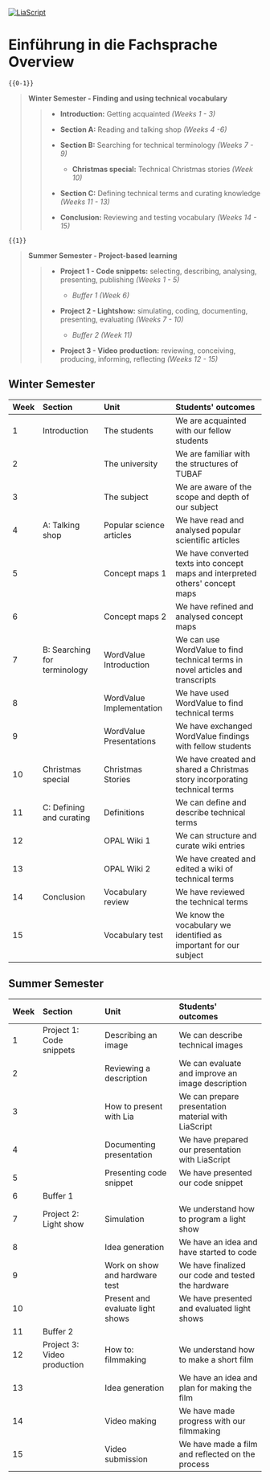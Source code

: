 <!--
author:   Mark Jacob
email:    Mark.Jacob@iuz.tu-freiberg.de
version:  0.1.0
language: de
narrator: US English Female

comment:  An overview of English for Maths & CS


import: https://raw.githubusercontent.com/liaScript/mermaid_template/master/README.md

link:     https://cdn.jsdelivr.net/chartist.js/latest/chartist.min.css

script:   https://cdn.jsdelivr.net/chartist.js/latest/chartist.min.js

-->

[![LiaScript](https://raw.githubusercontent.com/LiaScript/LiaScript/master/badges/course.svg)](https://liascript.github.io/course/?https://github.com/TUBAF-IUZ-LiaScript/STEM-English-1/blob/main/EF_overview.md)

# Einführung in die Fachsprache Overview

    {{0-1}}
> **Winter Semester - Finding and using technical vocabulary**
>
>> - **Introduction:** Getting acquainted *(Weeks 1 - 3)*
>> - **Section A:** Reading and talking shop *(Weeks 4 -6)*
>> - **Section B:** Searching for technical terminology *(Weeks 7 - 9)*
>>
>>   - **Christmas special:** Technical Christmas stories *(Week 10)*
>>
>> - **Section C:** Defining technical terms and curating knowledge *(Weeks 11 - 13)*
>> - **Conclusion:** Reviewing and testing vocabulary *(Weeks 14 - 15)*

    {{1}}
> **Summer Semester - Project-based learning**
>
>> - **Project 1 - Code snippets:** selecting, describing, analysing, presenting, publishing *(Weeks 1 - 5)*
>>
>>   - *Buffer 1* *(Week 6)*
>>
>> - **Project 2 - Lightshow:** simulating, coding, documenting, presenting, evaluating *(Weeks 7 - 10)*
>>
>>   - *Buffer 2* *(Week 11)*
>>
>> - **Project 3 - Video production:** reviewing, conceiving, producing, informing, reflecting *(Weeks 12 - 15)*



## Winter Semester

| Week | Section                      | Unit                     | Students' outcomes                                 |
| :--- | :--------------------------- | :----------------------- | :------------------------------------------------- |
| 1    | Introduction                 | The students             | We are acquainted with our fellow students         |
| 2    |                              | The university           | We are familiar with the structures of TUBAF       |
| 3    |                              | The subject              | We are aware of the scope and depth of our subject |
| 4    | A: Talking shop              | Popular science articles | We have read and analysed popular scientific articles |
| 5    |                              | Concept maps 1           | We have converted texts into concept maps and interpreted others' concept maps |
| 6    |                              | Concept maps 2           | We have refined and analysed concept maps          |
| 7    | B: Searching for terminology | WordValue Introduction   | We can use WordValue to find technical terms in novel articles and transcripts         |
| 8    |                              | WordValue Implementation | We have used WordValue to find technical terms     |
| 9    |                              | WordValue Presentations  | We have exchanged WordValue findings with fellow students                         |
| 10   | Christmas special            | Christmas Stories        | We have created and shared a Christmas story incorporating technical terms    |
| 11   | C: Defining and curating     | Definitions              | We can define and describe technical terms         |
| 12   |                              | OPAL Wiki 1              | We can structure and curate wiki entries           |
| 13   |                              | OPAL Wiki 2              | We have created and edited a wiki of technical terms                            |
| 14   | Conclusion                   | Vocabulary review        | We have reviewed the technical terms               |
| 15   |                              | Vocabulary test          | We know the vocabulary we identified as important for our subject                      |


## Summer Semester

| Week | Section                      | Unit                     | Students' outcomes                                 |
| :--- | :--------------------------- | :----------------------- | :------------------------------------------------- |
| 1    | Project 1: Code snippets     | Describing an image      | We can describe technical images                   |
| 2    |                              | Reviewing a description  | We can evaluate and improve an image description   |
| 3    |                              | How to present with Lia  | We can prepare presentation material with LiaScript|
| 4    |                              | Documenting presentation | We have prepared our presentation with LiaScript   |
| 5    |                              | Presenting code snippet  | We have presented our code snippet                 |
| 6    | Buffer 1                     |                          |                                                    |
| 7    | Project 2: Light show        | Simulation               | We understand how to program a light show          |
| 8    |                              | Idea generation          | We have an idea and have started to code           |
| 9    |                       | Work on show and hardware test  | We have finalized our code and tested the hardware |
| 10   |                      | Present and evaluate light shows | We have presented and evaluated light shows        |
| 11   | Buffer 2                     |                          |                                                    |
| 12   | Project 3: Video production  | How to: filmmaking       | We understand how to make a short film             |
| 13   |                              | Idea generation          | We have an idea and plan for making the film       |
| 14   |                              | Video making             | We have made progress with our filmmaking          |
| 15   |                              | Video submission         | We have made a film and reflected on the process   |
